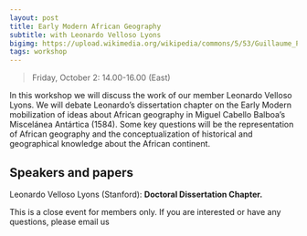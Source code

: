 ```yaml
---
layout: post
title: Early Modern African Geography
subtitle: with Leonardo Velloso Lyons
bigimg: https://upload.wikimedia.org/wikipedia/commons/5/53/Guillaume_Postel_CHASDIA_seu_Australis_terra.jpg
tags: workshop
---
```


> Friday, October 2: 14.00-16.00 (East)

In this workshop we will discuss the work of our member Leonardo Velloso Lyons. We will debate Leonardo’s dissertation chapter on the Early Modern mobilization of ideas about African geography in Miguel Cabello Balboa’s Miscelánea Antártica (1584).
Some key questions will be the representation of African geography and the conceptualization of historical and geographical knowledge about the African continent. 

## Speakers and papers 

Leonardo Velloso Lyons (Stanford): **Doctoral Dissertation Chapter.**

This is a close event for members only.  If you are interested or have any questions, please email us   

